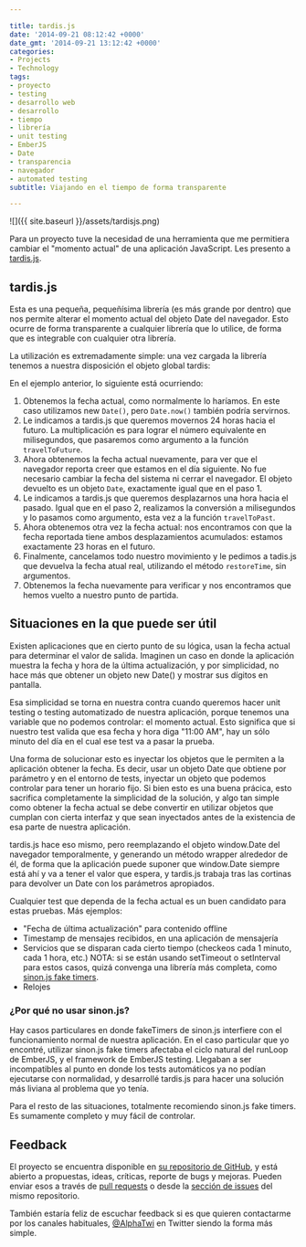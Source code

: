 ```yaml
---

title: tardis.js
date: '2014-09-21 08:12:42 +0000'
date_gmt: '2014-09-21 13:12:42 +0000'
categories:
- Projects
- Technology
tags:
- proyecto
- testing
- desarrollo web
- desarrollo
- tiempo
- librería
- unit testing
- EmberJS
- Date
- transparencia
- navegador
- automated testing
subtitle: Viajando en el tiempo de forma transparente

---
```


![]({{ site.baseurl }}/assets/tardisjs.png)

Para un proyecto tuve la necesidad de una herramienta que me permitiera cambiar el "momento actual" de una aplicación JavaScript. Les presento a [tardis.js](https://github.com/AlphaGit/tardis.js).

<!--more-->

## tardis.js

 Esta es una pequeña, pequeñísima librería (es más grande por dentro) que nos permite alterar el momento actual del objeto Date del navegador. Esto ocurre de forma transparente a cualquier librería que lo utilice, de forma que es integrable con cualquier otra librería.

La utilización es extremadamente simple: una vez cargada la librería tenemos a nuestra disposición el objeto global tardis:

<script src="https://gist.github.com/AlphaGit/75b49e6984164b7190db.js"></script>

En el ejemplo anterior, lo siguiente está ocurriendo:

1. Obtenemos la fecha actual, como normalmente lo haríamos. En este caso utilizamos new `Date()`, pero `Date.now()` también podría servirnos.
1. Le indicamos a tardis.js que queremos movernos 24 horas hacia el futuro. La multiplicación es para lograr el número equivalente en milisegundos, que pasaremos como argumento a la función `travelToFuture`.
1. Ahora obtenemos la fecha actual nuevamente, para ver que el navegador reporta creer que estamos en el día siguiente. No fue necesario cambiar la fecha del sistema ni cerrar el navegador. El objeto devuelto es un objeto `Date`, exactamente igual que en el paso 1.
1. Le indicamos a tardis.js que queremos desplazarnos una hora hacia el pasado. Igual que en el paso 2, realizamos la conversión a milisegundos y lo pasamos como argumento, esta vez a la función `travelToPast`.
1. Ahora obtenemos otra vez la fecha actual: nos encontramos con que la fecha reportada tiene ambos desplazamientos acumulados: estamos exactamente 23 horas en el futuro.
1. Finalmente, cancelamos todo nuestro movimiento y le pedimos a tadis.js que devuelva la fecha atual real, utilizando el método `restoreTime`, sin argumentos.
1. Obtenemos la fecha nuevamente para verificar y nos encontramos que hemos vuelto a nuestro punto de partida.

## Situaciones en la que puede ser útil

Existen aplicaciones que en cierto punto de su lógica, usan la fecha actual para determinar el valor de salida. Imaginen un caso en donde la aplicación muestra la fecha y hora de la última actualización, y por simplicidad, no hace más que obtener un objeto new Date() y mostrar sus dígitos en pantalla.

Esa simplicidad se torna en nuestra contra cuando queremos hacer unit testing o testing automatizado de nuestra aplicación, porque tenemos una variable que no podemos controlar: el momento actual. Esto significa que si nuestro test valida que esa fecha y hora diga "11:00 AM", hay un sólo minuto del día en el cual ese test va a pasar la prueba.

Una forma de solucionar esto es inyectar los objetos que le permiten a la aplicación obtener la fecha. Es decir, usar un objeto Date que obtiene por parámetro y en el entorno de tests, inyectar un objeto que podemos controlar para tener un horario fijo. Si bien esto es una buena prácica, esto sacrifica completamente la simplicidad de la solución, y algo tan simple como obtener la fecha actual se debe convertir en utilizar objetos que cumplan con cierta interfaz y que sean inyectados antes de la existencia de esa parte de nuestra aplicación.

tardis.js hace eso mismo, pero reemplazando el objeto window.Date del navegador temporalmente, y generando un método wrapper alrededor de él, de forma que la aplicación puede suponer que window.Date siempre está ahí y va a tener el valor que espera, y tardis.js trabaja tras las cortinas para devolver un Date con los parámetros apropiados.

Cualquier test que dependa de la fecha actual es un buen candidato para estas pruebas. Más ejemplos:

- "Fecha de última actualización" para contenido offline
- Timestamp de mensajes recibidos, en una aplicación de mensajería
- Servicios que se disparan cada cierto tiempo (checkeos cada 1 minuto, cada 1 hora, etc.) NOTA: si se están usando setTimeout o setInterval para estos casos, quizá convenga una librería más completa, como [sinon.js fake timers](http://sinonjs.org/docs/#clock).
- Relojes

###  ¿Por qué no usar sinon.js?

Hay casos particulares en donde fakeTimers de sinon.js interfiere con el funcionamiento normal de nuestra aplicación. En el caso particular que yo encontré, utilizar sinon.js fake timers afectaba el ciclo natural del runLoop de EmberJS, y el framework de EmberJS testing. Llegaban a ser incompatibles al punto en donde los tests automáticos ya no podían ejecutarse con normalidad, y desarrollé tardis.js para hacer una solución más liviana al problema que yo tenía.

Para el resto de las situaciones, totalmente recomiendo sinon.js fake timers. Es sumamente completo y muy fácil de controlar.

## Feedback

El proyecto se encuentra disponible en [su repositorio de GitHub](https://github.com/AlphaGit/tardis.js), y está abierto a propuestas, ideas, críticas, reporte de bugs y mejoras. Pueden enviar esos a través de [pull requests](https://github.com/AlphaGit/tardis.js/pulls) o desde la [sección de issues](https://github.com/AlphaGit/tardis.js/issues) del mismo repositorio.

También estaría feliz de escuchar feedback si es que quieren contactarme por los canales habituales, [@AlphaTwi](https://twitter.com/AlphaTwi) en Twitter siendo la forma más simple.
